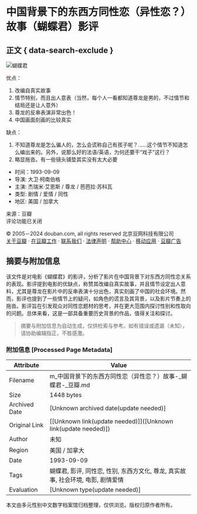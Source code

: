 # 中国背景下的东西方同性恋（异性恋？）故事（蝴蝶君）影评

## 正文 { data-search-exclude }


![蝴蝶君](https://img3.doubanio.com/view/photo/s_ratio_poster/public/p770583467.webp)

优点： 
1. 改编自真实故事 
2. 情节特别，而且出人意表（当然，每个人一看都知道尊龙是男的，不过情节和结局还是让人意外） 
3. 尊龙的反串表演非常出色！ 
4. 中国画面刻画的比较真实 

缺点： 
1. 不知道尊龙是怎么骗人的，怎么会谎称自己有孩子呢？……这个情节不知道怎么编出来的。另外，说那么好的法语/英语，为何还要干“戏子”这行？ 
2. 略显拖沓。有一些镜头铺垫其实没有太大必要

- 时间：1993-09-09
- 导演: 大卫·柯南伯格
- 主演: 杰瑞米·艾恩斯 / 尊龙 / 芭芭拉·苏科瓦
- 类型: 剧情 / 爱情 / 同性
- 地区: 美国 / 加拿大

来源：豆瓣  
评论功能已关闭  

© 2005－2024 douban.com, all rights reserved 北京豆网科技有限公司  
[关于豆瓣](https://www.douban.com/about) · [在豆瓣工作](https://www.douban.com/jobs) · [联系我们](https://www.douban.com/about?topic=contactus) · [法律声明](https://www.douban.com/about/legal) · [帮助中心](https://help.douban.com/?app=movie) · [移动应用](https://www.douban.com/doubanapp/) · [豆瓣广告](https://www.douban.com/partner/)
<!-- tcd_original_link https://m.douban.com/movie/review/7895694/ -->


## 摘要与附加信息

<!-- tcd_abstract -->
该文件是对电影《蝴蝶君》的影评，分析了影片在中国背景下对东西方同性恋关系的表现。影评提到电影的优缺点，称赞其改编自真实故事，并且情节设定出人意料，尤其是尊龙在影片中的反串表演十分出色，真实刻画了中国的社会环境。然而，影评也提到了一些情节上的疑问，如角色的谎言及其背景，以及影片节奏上的拖沓。影评旨在引发观众对同性恋题材的思考，并在更大范围内探讨性别和性取向的问题。总体来看，这是一部具备重要历史背景的作品，值得关注和探讨。
<!-- tcd_abstract_end -->

> 摘要与附加信息为自动生成，仅供检索与参考。如有错误或遗漏（未知），请协助编辑指正，不胜感激。

### 附加信息 [Processed Page Metadata]

| Attribute       | Value                                  |
|-----------------|----------------------------------------|
| Filename        | m_中国背景下的东西方同性恋（异性恋？）故事-_蝴蝶君-_豆瓣.md                             |
| Size            | 1448 bytes                           |
| Archived Date   | [Unknown archived date(update needed)]                             |
| Original Link   | [[Unknown link(update needed)]]([Unknown link(update needed)])                       |
| Author          | 未知                               |
| Region          | 美国 / 加拿大                               |
| Date            | 1993-09-09                                 |
| Tags            | 蝴蝶君, 影评, 同性恋, 性别, 东西方文化, 尊龙, 真实故事, 社会环境, 电影, 剧情爱情                                 |
| Evaluation            | [Unknown type(update needed)]                                 |
<!-- tcd_table_end -->

本文由多元性别中文数字档案馆归档整理，仅供浏览。版权归原作者所有。
